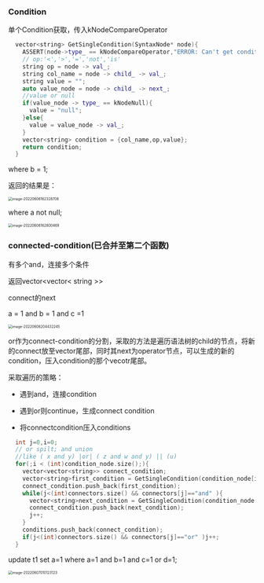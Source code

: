 ### Condition

单个Condition获取，传入kNodeCompareOperator

```cpp
  vector<string> GetSingleCondition(SyntaxNode* node){
    ASSERT(node->type_ == kNodeCompareOperator,"ERROR: Can't get condition");
    // op:'<','>','=','not','is'
    string op = node -> val_;
    string col_name = node -> child_ -> val_;
    string value = "";
    auto value_node = node -> child_ -> next_;
    //value or null
    if(value_node -> type_ == kNodeNull){
      value = "null";
    }else{
      value = value_node -> val_;
    }
    vector<string> condition = {col_name,op,value};
    return condition;
  }
```



where b = 1;

返回的结果是：

<img src="/Users/lvdanyu/Library/Application Support/typora-user-images/image-20220606162328708.png" alt="image-20220606162328708" style="zoom:50%;" />

where a not null;

<img src="/Users/lvdanyu/Library/Application Support/typora-user-images/image-20220606162800469.png" alt="image-20220606162800469" style="zoom:50%;" />



### connected-condition(已合并至第二个函数)

有多个and，连接多个条件

返回vector<vector< string >>

connect的next

a = 1 and b = 1 and c =1

<img src="/Users/lvdanyu/Library/Application Support/typora-user-images/image-20220606204432245.png" alt="image-20220606204432245" style="zoom:50%;" />



or作为connect-condition的分割，采取的方法是遍历语法树的child的节点，将新的connect放至vector尾部，同时其next为operator节点，可以生成的新的condition，压入condition的那个vecotr尾部。

采取遍历的策略：

- 遇到and，连接condition

- 遇到or则continue，生成connect condition
- 将connectcondition压入conditions

```cpp
  int j=0,i=0;
  // or spilt; and union
  //like ( x and y) |or| ( z and w and y) || (u)
  for(;i < (int)condition_node.size();){
    vector<vector<string>> connect_condition;
    vector<string>first_condition = GetSingleCondition(condition_node[i++]);
    connect_condition.push_back(first_condition);
    while(j<(int)connectors.size() && connectors[j]=="and" ){
      vector<string>next_condition = GetSingleCondition(condition_node[i++]);
      connect_condition.push_back(next_condition);
      j++;
    }
    conditions.push_back(connect_condition);
    if(j<(int)connectors.size() && connectors[j]=="or" )j++;
  }
```



 update t1 set a=1 where a=1 and b=1 and c=1 or d=1;

<img src="/Users/lvdanyu/Library/Application Support/typora-user-images/image-20220607010123123.png" alt="image-20220607010123123" style="zoom:50%;" />